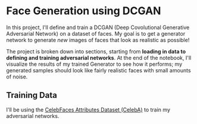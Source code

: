 # Face Generation using DCGAN

In this project, I'll define and train a DCGAN (Deep Covolutional Generative Adversarial Network) on a dataset of faces. My goal is to get a generator network to generate *new* images of faces that look as realistic as possible!

The project is broken down into sections, starting from **loading in data to defining and training adversarial networks**. At the end of the notebook, I'll visualize the results of my trained Generator to see how it performs; my generated samples should look like fairly realistic faces with small amounts of noise.

## Training Data

I'll be using the [CelebFaces Attributes Dataset (CelebA)](http://mmlab.ie.cuhk.edu.hk/projects/CelebA.html) to train my adversarial networks.